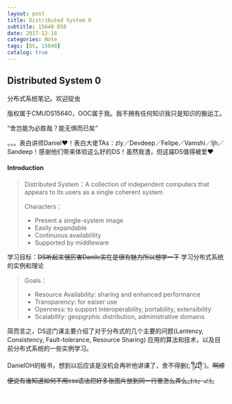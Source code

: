 ```yaml
---
layout: post
title: Distributed System 0
subtitle: 15640 DS0
date: 2017-12-18
categories: Note
tags: [DS, 15640]
catalog: true
---
```


## Distributed System 0

分布式系统笔记。欢迎捉虫 

版权属于CMUDS15640，OOC属于我。我不拥有任何知识我只是知识的搬运工。

“舍岂能为必胜哉？能无惧而已矣”

。。。表白讲师Daniel❤！表白大佬TAs：zly／Devdeep／Felipe／Vamshi／ljh／Sandeep！感谢他们带来体验这么好的DS！虽然我渣，但这届DS值得被爱❤

#### Introduction

> Distributed System：A collection of independent computers that appears
> to its users as a single coherent system 	
>
> Characters：
>
> * Present a single-system image
> * Easily expandable 
> * Continuous availablility 
> * Supported by middleware

学习目标：~~DS听起来很厉害Danile实在是很有魅力所以想学一下~~ 学习分布式系统的实例和理论

> Goals：
>
> * Resource Availability: sharing and enhanced performance
> * Transparency: for eaiser use
> * Openness: to support interoperability, portability, extensibility
> * Scalability: geopgrphic distribution, administrative domains

简而言之，DS这门课主要介绍了对于分布式的几个主要的问题(Lantency, Consistency, Fault-tolerance, Resource Sharing) 应用的算法和技术，以及目前分布式系统的一些实例学习。 

DanielOH的板书，想到以后应该是没机会再听他讲课了，舍不得删(;´༎ຶД༎ຶ`)。~~啊顺便说有谁知道如何不用css语法把好多张图片放到同一行里怎么弄么\_(:з」∠)\_~~

<img src="https://raw.githubusercontent.com/YijiaJin/Plot/master/WechatIMG9.jpeg" style="zoom:10%">

<img src="https://raw.githubusercontent.com/YijiaJin/Plot/master/WechatIMG10.jpeg" style="zoom:10%">



